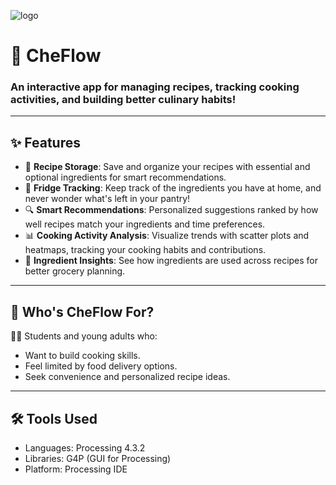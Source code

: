 ![logo](https://github.com/user-attachments/assets/2e9d0cf9-0b1e-4e78-bdb9-2f7cfbaa8987)


# 🍳 **CheFlow**

### An interactive app for managing recipes, tracking cooking activities, and building better culinary habits!

---

## **✨ Features**
- 📝 **Recipe Storage**: Save and organize your recipes with essential and optional ingredients for smart recommendations.
- 🥗 **Fridge Tracking**: Keep track of the ingredients you have at home, and never wonder what's left in your pantry!
- 🔍 **Smart Recommendations**: Personalized suggestions ranked by how well recipes match your ingredients and time preferences.
- 📊 **Cooking Activity Analysis**: Visualize trends with scatter plots and heatmaps, tracking your cooking habits and contributions.
- 🔧 **Ingredient Insights**: See how ingredients are used across recipes for better grocery planning.

---

## **🎯 Who's CheFlow For?**
👩‍🍳 Students and young adults who:
- Want to build cooking skills.
- Feel limited by food delivery options.
- Seek convenience and personalized recipe ideas.

---

## **🛠️ Tools Used**
- Languages: Processing 4.3.2
- Libraries: G4P (GUI for Processing)
- Platform: Processing IDE
